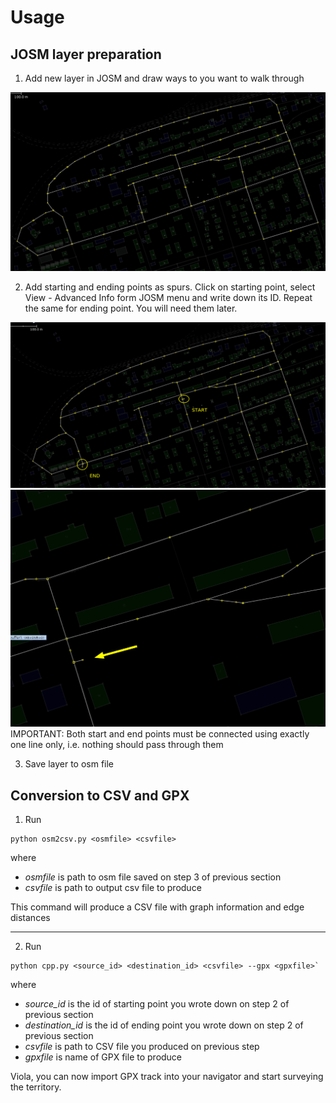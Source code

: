 # Usage

## JOSM layer preparation
1) Add new layer in JOSM and draw ways to you want to walk through

![Initial layer](img/path.png)

2) Add starting and ending points as spurs. Click on starting point, select 
View - Advanced Info form JOSM menu and write down its ID. Repeat the same for
ending point. You will need them later.

![Spurs](img/spurs.png)
![Spur](img/spur_big.png)
IMPORTANT: Both start and end points must be connected using exactly one line only,
i.e. nothing should pass through them

3) Save layer to osm file

## Conversion to CSV and GPX

1) Run 
```
python osm2csv.py <osmfile> <csvfile>
```
where 
 - *osmfile* is path to osm file saved on step 3 of previous section
 - *csvfile* is path to output csv file to produce

This command will produce a CSV file with graph information and edge distances

---

2) Run  
```
python cpp.py <source_id> <destination_id> <csvfile> --gpx <gpxfile>`
```
where
- *source_id* is the id of starting point you wrote down on step 2 of previous section
- *destination_id* is the id of ending point you wrote down on step 2 of previous section
- *csvfile* is path to CSV file you produced on previous step
- *gpxfile* is name of GPX file to produce

Viola, you can now import GPX track into your navigator and start surveying the
territory.
